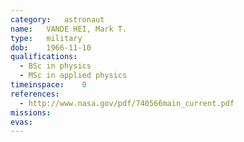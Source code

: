 ```yaml
---
category:	astronaut
name:	VANDE HEI, Mark T.
type:	military
dob:	1966-11-10
qualifications:
  - BSc in physics
  - MSc in applied physics
timeinspace:	0
references:
  - http://www.nasa.gov/pdf/740566main_current.pdf
missions:
evas:
---
```

